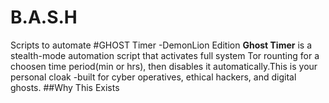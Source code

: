 # B.A.S.H
Scripts to automate 
#GHOST Timer -DemonLion Edition
**Ghost Timer** is a stealth-mode automation script that activates full system Tor rounting for a choosen time period(min or hrs), then disables it automatically.This is your personal cloak -built for cyber operatives, ethical hackers, and digital ghosts.
##Why This Exists
